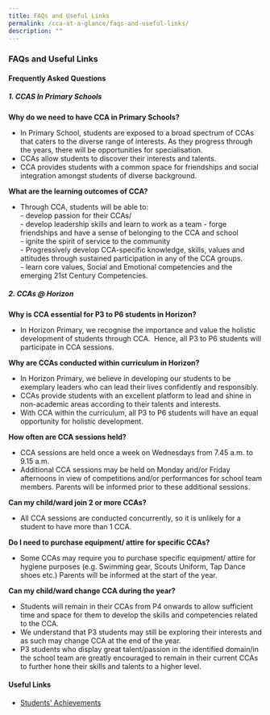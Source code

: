 ```yaml
---
title: FAQs and Useful Links
permalink: /cca-at-a-glance/faqs-and-useful-links/
description: ""
---
```

### **FAQs and Useful Links**
#### **Frequently Asked Questions**
##### **1. CCAS In Primary Schools**
**Why do we need to have CCA in Primary Schools?**<br>
*   In Primary School, students are exposed to a broad spectrum of CCAs that caters to the diverse range of interests. As they progress through the years, there will be opportunities for specialisation. 
*   CCAs allow students to discover their interests and talents.
*   CCA provides students with a common space for friendships and social integration amongst students of diverse background.

**What are the learning outcomes of CCA?**
*   Through CCA, students will be able to:<br>
\- develop passion for their CCAs/<br>
\- develop leadership skills and learn to work as a team
\- forge friendships and have a sense of belonging to the CCA and school<br>
\- ignite the spirit of service to the community<br>
\- Progressively develop CCA-specific knowledge, skills, values and attitudes through sustained participation in any of the CCA groups.<br>
\- learn core values, Social and Emotional competencies and the emerging 21st Century Competencies.

##### **2. CCAs @ Horizon**
**Why is CCA essential for P3 to P6 students in Horizon?**<br>
*   In Horizon Primary, we recognise the importance and value the holistic development of students through CCA.  Hence, all P3 to P6 students will participate in CCA sessions.

**Why are CCAs conducted within curriculum in Horizon?**<br>
*   In Horizon Primary, we believe in developing our students to be exemplary leaders who can lead their lives confidently and responsibly. 
*   CCAs provide students with an excellent platform to lead and shine in non-academic areas according to their talents and interests.  
*   With CCA within the curriculum, all P3 to P6 students will have an equal opportunity for holistic development.

**How often are CCA sessions held?**<br>
*   CCA sessions are held once a week on Wednesdays from 7.45 a.m. to 9.15 a.m.
*   Additional CCA sessions may be held on Monday and/or Friday afternoons in view of competitions and/or performances for school team members. Parents will be informed prior to these additional sessions.

**Can my child/ward join 2 or more CCAs?**<br>
*   All CCA sessions are conducted concurrently, so it is unlikely for a student to have more than 1 CCA.

**Do I need to purchase equipment/ attire for specific CCAs?**<br>
*   Some CCAs may require you to purchase specific equipment/ attire for hygiene purposes (e.g. Swimming gear, Scouts Uniform, Tap Dance shoes etc.) Parents will be informed at the start of the year.

**Can my child/ward change CCA during the year?**<br>
*   Students will remain in their CCAs from P4 onwards to allow sufficient time and space for them to develop the skills and competencies related to the CCA.
*   We understand that P3 students may still be exploring their interests and as such may change CCA at the end of the year. 
*   P3 students who display great talent/passion in the identified domain/in the school team are greatly encouraged to remain in their current CCAs to further hone their skills and talents to a higher level.

#### **Useful Links**

*   [Students’ Achievements](https://staging.d21co4ykjghpsi.amplifyapp.com/our-pride/achievements/2022/)